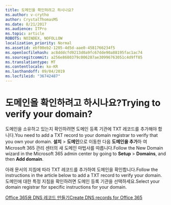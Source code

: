 ```yaml
---
title: 도메인을 확인하려고 하시나요?
ms.author: v-crytho
author: CrystalThomasMS
ms.date: 8/21/2017
ms.audience: ITPro
ms.topic: article
ROBOTS: NOINDEX, NOFOLLOW
localization_priority: Normal
ms.assetid: ebf00eb2-1205-4d5d-aae0-4581766234f5
ms.openlocfilehash: ac8dddcfd9213d0a9fc67dde90a88195fac1ac74
ms.sourcegitcommit: a256e8680379c006287ae30996763051c4d9ff85
ms.translationtype: MT
ms.contentlocale: ko-KR
ms.lasthandoff: 09/04/2019
ms.locfileid: "36742487"
---
```

# <a name="trying-to-verify-your-domain"></a><span data-ttu-id="5f919-102">도메인을 확인하려고 하시나요?</span><span class="sxs-lookup"><span data-stu-id="5f919-102">Trying to verify your domain?</span></span>

<span data-ttu-id="5f919-103">도메인을 소유하고 있는지 확인하려면 도메인 등록 기관에 TXT 레코드를 추가해야 합니다.</span><span class="sxs-lookup"><span data-stu-id="5f919-103">You need to add a TXT record to your domain registrar to verify that you own your domain.</span></span> <span data-ttu-id="5f919-104">**설치** \> **도메인**으로 이동한 다음 **도메인을 추가**하 여 Microsoft 365 관리 센터의 새 도메인 마법사를 따릅니다.</span><span class="sxs-lookup"><span data-stu-id="5f919-104">Follow the New Domain wizard in the Microsoft 365 admin center by going to **Setup** \> **Domains**, and then **Add domain**.</span></span> 
  
<span data-ttu-id="5f919-105">아래 문서의 지침에 따라 TXT 레코드를 추가하여 도메인을 확인합니다.</span><span class="sxs-lookup"><span data-stu-id="5f919-105">Follow the instructions in the article below to add a TXT record to verify your domain.</span></span> <span data-ttu-id="5f919-106">도메인에 대한 특정 지침을 확인하려면 도메인 등록 기관을 선택하세요.</span><span class="sxs-lookup"><span data-stu-id="5f919-106">Select your domain registrar for specific instructions for your domain.</span></span>
  
[<span data-ttu-id="5f919-107">Office 365용 DNS 레코드 만들기</span><span class="sxs-lookup"><span data-stu-id="5f919-107">Create DNS records for Office 365</span></span>](https://docs.microsoft.com/office365/admin/get-help-with-domains/create-dns-records-at-any-dns-hosting-provider)
  

